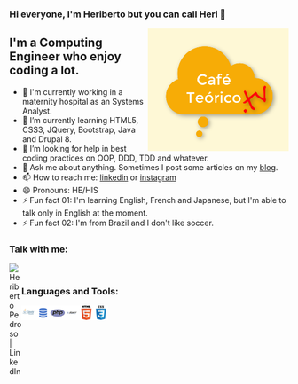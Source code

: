 <!--
**heripedroso/heripedroso** is a ✨ _special_ ✨ repository because its `README.md` (this file) appears on your GitHub profile.

Here are some ideas to get you started:

- 🔭 I’m currently working on ...
- 🌱 I’m currently learning ...
- 👯 I’m looking to collaborate on ...
- 🤔 I’m looking for help with ...
- 💬 Ask me about ...
- 📫 How to reach me: ...
- 😄 Pronouns: ...
- ⚡ Fun fact: ...
-->

### Hi everyone, I'm Heriberto but you can call Heri 👋


[<img align="right" alt="GIF" src="https://github.com/heripedroso/heripedroso/blob/main/logo_principal.PNG?raw=true" width="254" height="221" />][youtube] 


## I'm a Computing Engineer who enjoy coding a lot.
- 🔭 I'm currently working in a maternity hospital as an Systems Analyst.
- 🌱 I’m currently learning HTML5, CSS3, JQuery, Bootstrap, Java and Drupal 8.
- 🤔 I’m looking for help in best coding practices on OOP, DDD, TDD and whatever.
- 💬 Ask me about anything. Sometimes I post some articles on my [blog][website].
- 📫 How to reach me: [linkedin][linkedin] or [instagram][instagram]
- 😄 Pronouns: HE/HIS
- ⚡ Fun fact 01: I'm learning English, French and Japanese, but I'm able to talk only in English at the moment.
- ⚡ Fun fact 02: I'm from Brazil and I don't like soccer.


### Talk with me:
[<img align="left" alt="Heriberto Pedroso | LinkedIn" width="22px" src="https://cdn.jsdelivr.net/npm/simple-icons@v3/icons/linkedin.svg" />][linkedin]

<br />

### Languages and Tools:


[<img align="left" alt="Java" width="26px" src="https://raw.githubusercontent.com/github/explore/80688e429a7d4ef2fca1e82350fe8e3517d3494d/topics/java/java.png" />][website]
[<img align="left" alt="SQL" width="26px" src="https://raw.githubusercontent.com/github/explore/80688e429a7d4ef2fca1e82350fe8e3517d3494d/topics/sql/sql.png" />][website]
[<img align="left" alt="PHP" width="26px" src="https://raw.githubusercontent.com/github/explore/80688e429a7d4ef2fca1e82350fe8e3517d3494d/topics/php/php.png" />][website]
[<img align="left" alt="JQuery" width="26px" src="https://raw.githubusercontent.com/github/explore/80688e429a7d4ef2fca1e82350fe8e3517d3494d/topics/jquery/jquery.png" />][website]

[<img align="left" alt="HTML5" width="26px" src="https://raw.githubusercontent.com/github/explore/80688e429a7d4ef2fca1e82350fe8e3517d3494d/topics/html/html.png" />][website]
[<img align="left" alt="CSS3" width="26px" src="https://raw.githubusercontent.com/github/explore/80688e429a7d4ef2fca1e82350fe8e3517d3494d/topics/css/css.png" />][website]

[website]: https://heripedroso.com/
[youtube]: https://www.youtube.com/channel/UCFltQ_pRFGnZmo7YT8BYg9g
[instagram]: https://www.instagram.com/cafeteorico.tv/
[linkedin]: https://linkedin.com/in/heripedroso

